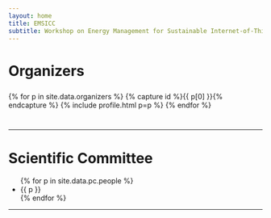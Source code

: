 ```yaml
---
layout: home
title: EMSICC
subtitle: Workshop on Energy Management for Sustainable Internet-of-Things and Cloud Computing (Vienna, Austria [Hybrid] 19-21 August 2024)
---
```


# Organizers

<div class="container" style="margin-top: 25px;margin-bottom: 40px;">
  <div class="row">
    {% for p in site.data.organizers %}
    {% capture id %}{{ p[0] }}{% endcapture %}
    {% include profile.html p=p %}
    {% endfor %}
  </div>
</div>
<hr>

# Scientific Committee

<div class="container">
  <ul class="list-group list-group-flush">
    {% for p in site.data.pc.people %}
      <li class="list-group-item col-xs-12 col-sm-12 col-md-12">{{ p }}</li>
    {% endfor %}
  </ul>
</div>
<hr>
